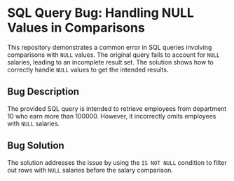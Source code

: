 # SQL Query Bug: Handling NULL Values in Comparisons

This repository demonstrates a common error in SQL queries involving comparisons with `NULL` values.  The original query fails to account for `NULL` salaries, leading to an incomplete result set. The solution shows how to correctly handle `NULL` values to get the intended results.

## Bug Description
The provided SQL query is intended to retrieve employees from department 10 who earn more than 100000.  However, it incorrectly omits employees with `NULL` salaries. 

## Bug Solution
The solution addresses the issue by using the `IS NOT NULL` condition to filter out rows with `NULL` salaries before the salary comparison.
